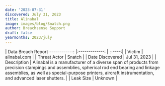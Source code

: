 ```yaml
---
date: '2023-07-31'
discovered: July 31, 2023
title: Alinabal
image: images/blog/Snatch.png
author: Breachsense Support
draft: false
yearmonths: 2023/july
---
```



| Data Breach Report
------------:     |:-------------:    | :-----:|
| Victim      | alinabal.com      | 
| Threat Actor      | Snatch      | 
| Date Discovered      | Jul 31, 2023      | 
| Description      | Alinabal is a manufacturer of a diverse span of products from precision stampings and assemblies, spherical rod end bearing and linkage assemblies, as well as special-purpose printers, aircraft instrumentation, and advanced laser shutters.      | 
| Leak Size      | Unknown      | 

